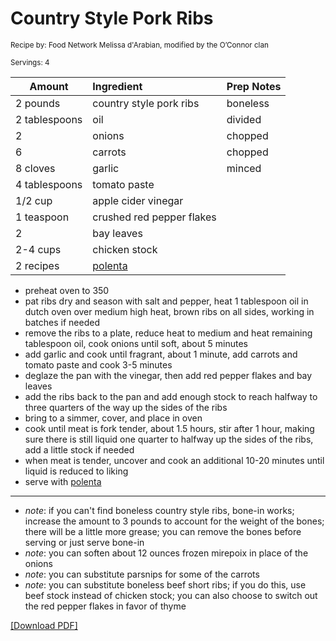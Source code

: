 # Country Style Pork Ribs

<small>Recipe by: Food Network Melissa d'Arabian, modified by the O’Connor clan</small>

<small>Servings: 4</small>

| Amount        | Ingredient            | Prep Notes                            |
| ------------- | :-------------------- | :------------------------------------ |
| 2 pounds      | country style pork ribs | boneless                              |
| 2 tablespoons | oil                   | divided                               |
| 2             | onions                | chopped                               |
| 6             | carrots               | chopped                               |
| 8 cloves      | garlic                | minced                                |
| 4 tablespoons | tomato paste          |                                       |
| 1/2 cup       | apple cider vinegar   |                                       |
| 1 teaspoon    | crushed red pepper flakes |                                       |
| 2             | bay leaves            |                                       |
| 2-4 cups      | chicken stock         |                                       |
| 2 recipes     | [polenta](../sides/polenta.md) |                                   |


- preheat oven to 350
- pat ribs dry and season with salt and pepper, heat 1 tablespoon oil in dutch oven over medium high heat, brown ribs on all sides, working in batches if needed
- remove the ribs to a plate, reduce heat to medium and heat remaining tablespoon oil, cook onions until soft, about 5 minutes
- add garlic and cook until fragrant, about 1 minute, add carrots and tomato paste and cook 3-5 minutes
- deglaze the pan with the vinegar, then add red pepper flakes and bay leaves
- add the ribs back to the pan and add enough stock to reach halfway to three quarters of the way up the sides of the ribs
- bring to a simmer, cover, and place in oven
- cook until meat is fork tender, about 1.5 hours, stir after 1 hour, making sure there is still liquid one quarter to halfway up the sides of the ribs, add a little stock if needed
- when meat is tender, uncover and cook an additional 10-20 minutes until liquid is reduced to liking
- serve with [polenta](../sides/polenta.md)

---

- _note_: if you can't find boneless country style ribs, bone-in works; increase the amount to 3 pounds to account for the weight of the bones; there will be a little more grease; you can remove the bones before serving or just serve bone-in
-  _note_: you can soften about 12 ounces frozen mirepoix in place of the onions
-  _note_: you can substitute parsnips for some of the carrots
-  _note_: you can substitute boneless beef short ribs; if you do this, use beef stock instead of chicken stock; you can also choose to switch out the red pepper flakes in favor of thyme

<!-- Tags:
- pork
- mild
- stove
- pressure cooker
- slow cooker
-->

[\[Download PDF\]](/pdf/main_dishes/countryStylePorkRibs.pdf)

